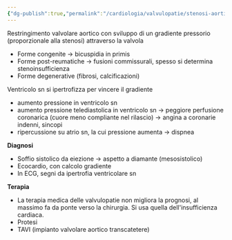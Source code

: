 ```yaml
---
{"dg-publish":true,"permalink":"/cardiologia/valvulopatie/stenosi-aortica/"}
---
```


Restringimento valvolare aortico con sviluppo di un gradiente pressorio (proporzionale alla stenosi) attraverso la valvola
- Forme congenite → bicuspidia in primis
- Forme post-reumatiche → fusioni commissurali, spesso si determina stenoinsufficienza
- Forme degenerative (fibrosi, calcificazioni)

Ventricolo sn si ipertrofizza per vincere il gradiente
- aumento pressione in ventricolo sn
- aumento pressione telediastolica in ventricolo sn → peggiore perfusione coronarica (cuore meno compliante nel rilascio) → angina a coronarie indenni, sincopi
- ripercussione su atrio sn, la cui pressione aumenta → dispnea

**Diagnosi**
- Soffio sistolico da eiezione → aspetto a diamante (mesosistolico)
- Ecocardio, con calcolo gradiente
- In ECG, segni da ipertrofia ventricolare sn

**Terapia**
- La terapia medica delle valvulopatie non migliora la prognosi, al massimo fa da ponte verso la chirurgia. Si usa quella dell'insufficienza cardiaca.
- Protesi
- TAVI (impianto valvolare aortico transcatetere)